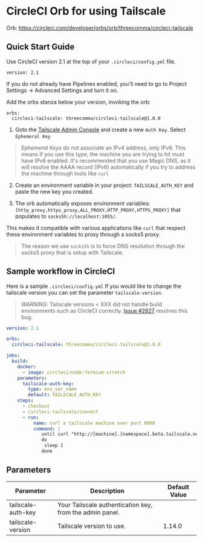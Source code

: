 # CircleCI Orb for using Tailscale

Orb: https://circleci.com/developer/orbs/orb/threecomma/circleci-tailscale


## Quick Start Guide
Use CircleCI version 2.1 at the top of your `.circleci/config.yml` file.
```
version: 2.1
```
If you do not already have Pipelines enabled, you'll need to go to Project Settings -> Advanced Settings and turn it on.

Add the orbs stanza below your version, invoking the orb:
```
orbs:
  circleci-tailscale: threecomma/circleci-tailscale@1.0.0
```


1. Goto the [Tailscale Admin Console](https://login.tailscale.com/admin/settings/authkeys) and create a new `Auth Key`. Select `Ephemeral Key`

> *Ephemeral Keys* do not associate an IPv4 address, only IPv6. This means if you use this type, the machine you are trying to hit must have IPv6 enabled. It's recommended that you use Magic DNS, as it will resolve the AAAA record (IPv6) automatically if you try to address the machine through tools like `curl`

2. Create an environment variable in your project: `TAILSCALE_AUTH_KEY` and paste the new key you created.

3. The orb automatically exposes environment variables: `[http_proxy,https_proxy,ALL_PROXY,HTTP_PROXY,HTTPS_PROXY]` that populates to `socks5h://localhost:1055/`.

This makes it compatible with various applications like `curl` that respect these environment variables to proxy through a socks5 proxy.

> The reason we use `socks5h` is to force DNS resolution through the socks5 proxy that is setup with Tailscale.

## Sample workflow in CircleCI
Here is a sample `.circleci/config.yml`
If you would like to change the tailscale version you can set the parameter `tailscale-version`.

> *WARNING*: Tailscale versions < XXX did not handle build environments such as CircleCI correctly. [Issue #2827](https://github.com/tailscale/tailscale/issues/2827) resolves this bug.

```yaml
version: 2.1

orbs:
  circleci-tailscale: threecomma/circleci-tailscale@1.0.0

jobs:
  build:
    docker:
      - image: circleci/node:fermium-stretch
    parameters:
      tailscale-auth-key:
        type: env_var_name
        default: TAILSCALE_AUTH_KEY
    steps:
      - checkout
      - circleci-tailscale/connect
      - run:
          name: curl a tailscale machine over port 8080
          command: |
             until curl "http://[machine].[namespace].beta.tailscale.net:8080/"
             do
              sleep 1
             done
```

## Parameters
| Parameter          | Description                                              | Default Value |
|--------------------|----------------------------------------------------------|---------------|
| tailscale-auth-key | Your Tailscale authentication key, from the admin panel. |               |
| tailscale-version  | Tailscale version to use.                                |     1.14.0    |